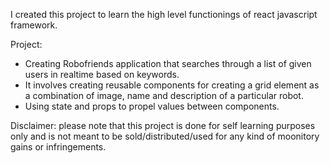 I created this project to learn the high level functionings of react javascript framework.

Project: 
- Creating Robofriends application that searches through a list of given users in realtime based on keywords.
- It involves creating reusable components for creating a grid element as a combination of image, name and description of a particular robot.
- Using state and props to propel values between components.

Disclaimer:  please note that this project is done for self learning purposes only and is not meant to be sold/distributed/used for any kind of moonitory gains or infringements.

